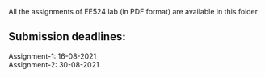 All the assignments of EE524 lab (in PDF format) are available in this folder

## Submission deadlines:

Assignment-1: 16-08-2021\
Assignment-2: 30-08-2021

